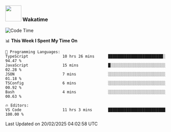 ### <img src="https://media.giphy.com/media/VgCDAzcKvsR6OM0uWg/giphy.gif" width="50"> Wakatime

  <!--START_SECTION:waka-->
![Code Time](http://img.shields.io/badge/Code%20Time-1%2C492%20hrs%202%20mins-blue)

📊 **This Week I Spent My Time On** 

```text
💬 Programming Languages: 
TypeScript               10 hrs 26 mins      ████████████████████████░   94.47 % 
JavaScript               15 mins             █░░░░░░░░░░░░░░░░░░░░░░░░   02.28 % 
JSON                     7 mins              ░░░░░░░░░░░░░░░░░░░░░░░░░   01.18 % 
TSConfig                 6 mins              ░░░░░░░░░░░░░░░░░░░░░░░░░   00.92 % 
Bash                     4 mins              ░░░░░░░░░░░░░░░░░░░░░░░░░   00.63 % 

🔥 Editors: 
VS Code                  11 hrs 3 mins       █████████████████████████   100.00 % 
```


 Last Updated on 20/02/2025 04:02:58 UTC
<!--END_SECTION:waka-->
